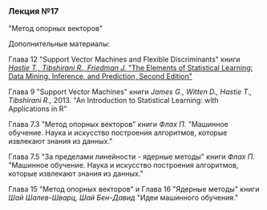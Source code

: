 ### Лекция №17

"Метод опорных векторов"

Дополнительные материалы:

Глава 12 "Support Vector Machines and Flexible Discriminants" книги [*Hastie T., Tibshirani R., Friedman J.* "The Elements of Statistical Learning: Data Mining, Inference, and Prediction, Second Edition"](https://web.stanford.edu/~hastie/Papers/ESLII.pdf)

Глава 9 "Support Vector Machines" книги *James G., Witten D., Hastie T., Tibshirani R.,* 2013. "An Introduction to Statistical Learning: with Applications in R"

Глава 7.3 "Метод опорных векторов" книги *Флах П.* "Машинное обучение. Наука и искусство построения алгоритмов, которые извлекают знания из данных."

Глава 7.5 "За пределами линейности - ядерные методы" книги *Флах П.* "Машинное обучение. Наука и искусство построения алгоритмов, которые извлекают знания из данных."

Глава 15 "Метод опорных векторов" и Глава 16 "Ядерные методы" книги *Шай Шалев-Шварц, Шай Бен-Давид* "Идеи машинного обучения."

